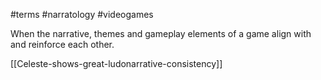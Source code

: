 #terms #narratology #videogames 

When the narrative, themes and gameplay elements of a game align with and reinforce each other.

[[Celeste-shows-great-ludonarrative-consistency]]

